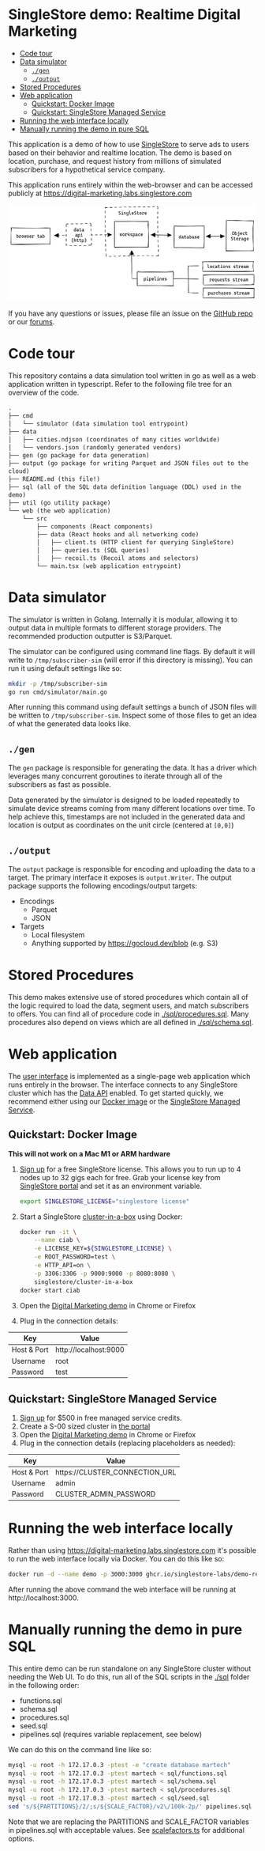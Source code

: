 # SingleStore demo: Realtime Digital Marketing <!-- omit in toc -->

- [Code tour](#code-tour)
- [Data simulator](#data-simulator)
  - [`./gen`](#gen)
  - [`./output`](#output)
- [Stored Procedures](#stored-procedures)
- [Web application](#web-application)
  - [Quickstart: Docker Image](#quickstart-docker-image)
  - [Quickstart: SingleStore Managed Service](#quickstart-singlestore-managed-service)
- [Running the web interface locally](#running-the-web-interface-locally)
- [Manually running the demo in pure SQL](#manually-running-the-demo-in-pure-sql)

This application is a demo of how to use [SingleStore][singlestore] to serve ads to users based on their behavior and realtime location. The demo is based on location, purchase, and request history from millions of simulated subscribers for a hypothetical service company.

This application runs entirely within the web-browser and can be accessed publicly at https://digital-marketing.labs.singlestore.com

![architecture diagram](doc/architecture.png)

If you have any questions or issues, please file an issue on the [GitHub repo][gh-issues] or our [forums][forums].

[singlestore]: https://www.singlestore.com
[gh-issues]: https://github.com/singlestore-labs/demo-realtime-digital-marketing/issues
[forums]: https://www.singlestore.com/forum/

# Code tour

This repository contains a data simulation tool written in go as well as a web application written in typescript. Refer to the following file tree for an overview of the code.

```
.
├── cmd
│   └── simulator (data simulation tool entrypoint)
├── data
│   ├── cities.ndjson (coordinates of many cities worldwide)
│   └── vendors.json (randomly generated vendors)
├── gen (go package for data generation)
├── output (go package for writing Parquet and JSON files out to the cloud)
├── README.md (this file!)
├── sql (all of the SQL data definition language (DDL) used in the demo)
├── util (go utility package)
└── web (the web application)
    └── src
        ├── components (React components)
        ├── data (React hooks and all networking code)
        │   ├── client.ts (HTTP client for querying SingleStore)
        │   ├── queries.ts (SQL queries)
        │   ├── recoil.ts (Recoil atoms and selectors)
        └── main.tsx (web application entrypoint)
```

# Data simulator

The simulator is written in Golang. Internally it is modular, allowing it to output data in multiple formats to different storage providers. The recommended production outputter is S3/Parquet.

The simulator can be configured using command line flags. By default it will write to `/tmp/subscriber-sim` (will error if this directory is missing). You can run it using default settings like so:

```bash
mkdir -p /tmp/subscriber-sim
go run cmd/simulator/main.go
```

After running this command using default settings a bunch of JSON files will be written to `/tmp/subscriber-sim`. Inspect some of those files to get an idea of what the generated data looks like.

## `./gen`

The `gen` package is responsible for generating the data. It has a driver which leverages many concurrent goroutines to iterate through all of the subscribers as fast as possible.

Data generated by the simulator is designed to be loaded repeatedly to simulate device streams coming from many different locations over time. To help achieve this, timestamps are not included in the generated data and location is output as coordinates on the unit circle (centered at `[0,0]`)

## `./output`

The `output` package is responsible for encoding and uploading the data to a target. The primary interface it exposes is `output.Writer`. The output package supports the following encodings/output targets:

- Encodings
  - Parquet
  - JSON
- Targets
  - Local filesystem
  - Anything supported by https://gocloud.dev/blob (e.g. S3)

# Stored Procedures

This demo makes extensive use of stored procedures which contain all of the logic required to load the data, segment users, and match subscribers to offers. You can find all of procedure code in [./sql/procedures.sql](sql/procedures.sql). Many procedures also depend on views which are all defined in [./sql/schema.sql](./sql/schema.sql).

# Web application

The [user interface][demo] is implemented as a single-page web application which runs entirely in the browser. The interface connects to any SingleStore cluster which has the [Data API][data-api] enabled. To get started quickly, we recommend either using our [Docker image][ciab] or the [SingleStore Managed Service][portal].

## Quickstart: Docker Image

**This will not work on a Mac M1 or ARM hardware**

1. [Sign up][try-free] for a free SingleStore license. This allows you to run up to 4 nodes up to 32 gigs each for free. Grab your license key from [SingleStore portal][portal] and set it as an environment variable.

   ```bash
   export SINGLESTORE_LICENSE="singlestore license"
   ```

2. Start a SingleStore [cluster-in-a-box][ciab] using Docker:

   ```bash
   docker run -it \
       --name ciab \
       -e LICENSE_KEY=${SINGLESTORE_LICENSE} \
       -e ROOT_PASSWORD=test \
       -e HTTP_API=on \
       -p 3306:3306 -p 9000:9000 -p 8080:8080 \
       singlestore/cluster-in-a-box
   docker start ciab
   ```

3. Open the [Digital Marketing demo][demo] in Chrome or Firefox
4. Plug in the connection details:
   
| Key         | Value                 |
| ----------- | --------------------- |
| Host & Port | http://localhost:9000 |
| Username    | root                  |
| Password    | test                  |
   
## Quickstart: SingleStore Managed Service

1. [Sign up][try-free] for $500 in free managed service credits.
2. Create a S-00 sized cluster in [the portal][portal]
3. Open the [Digital Marketing demo][demo] in Chrome or Firefox
4. Plug in the connection details (replacing placeholders as needed):
   
| Key         | Value                          |
| ----------- | ------------------------------ |
| Host & Port | https://CLUSTER_CONNECTION_URL |
| Username    | admin                          |
| Password    | CLUSTER_ADMIN_PASSWORD         |

[try-free]: https://www.singlestore.com/try-free/
[demo]: https://digital-marketing.labs.singlestore.com
[data-api]: https://docs.singlestore.com/managed-service/en/reference/data-api.html
[ciab]: https://github.com/memsql/deployment-docker
[portal]: https://portal.singlestore.com/

# Running the web interface locally

Rather than using https://digital-marketing.labs.singlestore.com it's possible to run the web interface locally via Docker. You can do this like so:

```bash
docker run -d --name demo -p 3000:3000 ghcr.io/singlestore-labs/demo-realtime-digital-marketing
```

After running the above command the web interface will be running at http://localhost:3000.

# Manually running the demo in pure SQL

This entire demo can be run standalone on any SingleStore cluster without needing the Web UI. To do this, run all of the SQL scripts in the [./sql](./sql) folder in the following order:

* functions.sql
* schema.sql
* procedures.sql
* seed.sql
* pipelines.sql (requires variable replacement, see below)

We can do this on the command line like so:

```bash
mysql -u root -h 172.17.0.3 -ptest -e "create database martech"
mysql -u root -h 172.17.0.3 -ptest martech < sql/functions.sql
mysql -u root -h 172.17.0.3 -ptest martech < sql/schema.sql
mysql -u root -h 172.17.0.3 -ptest martech < sql/procedures.sql
mysql -u root -h 172.17.0.3 -ptest martech < sql/seed.sql
sed 's/${PARTITIONS}/2/;s/${SCALE_FACTOR}/v2\/100k-2p/' pipelines.sql | mysql -u root -h 172.17.0.3 -ptest martech
```

Note that we are replacing the PARTITIONS and SCALE_FACTOR variables in pipelines.sql with acceptable values. See [scalefactors.ts](./web/src/scalefactors.ts) for additional options.